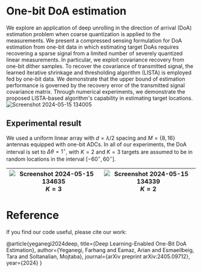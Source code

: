 # One-bit DoA estimation

 We explore an application of deep unrolling in the direction of arrival (DoA) estimation problem when  coarse quantization is applied to the measurements.
We present a  compressed sensing formulation  for DoA estimation from one-bit data in which estimating  target DoAs  requires recovering  a sparse signal from a limited number of severely quantized linear measurements. In particular, we exploit covariance recovery from one-bit dither samples. To recover the covariance of transmitted signal, the learned iterative shrinkage and thresholding algorithm (LISTA) is employed fed by one-bit data. We  demonstrate that the upper bound of estimation performance is governed by the recovery error of the transmitted signal covariance matrix.
Through numerical experiments, we demonstrate the proposed LISTA-based algorithm's capability in estimating target locations.
![Screenshot 2024-05-15 134005](https://github.com/TaraEsmaeilbeig/one_bit_DoA_estimation/assets/154453606/e201d42a-e8f1-47c6-8bfc-0f40263caba9)

## Experimental result

We used a uniform linear array with $d=\lambda/2$ spacing and $M=\{8,16\}$ antennas equipped with one-bit ADCs. In all of our experiments, the DoA interval is set to $\Delta \theta=1^{\circ}$, with $K=2$ and $K=3$ targets are assumed to be in random locations in the interval $[-60^{\circ},60^{\circ}]$. 




|![Screenshot 2024-05-15 134635](https://github.com/TaraEsmaeilbeig/one_bit_DoA_estimation/assets/154453606/65879b8c-b2c3-45af-9e95-e6a6e52d7fde)<br>$K=3$|![Screenshot 2024-05-15 134339](https://github.com/TaraEsmaeilbeig/one_bit_DoA_estimation/assets/154453606/82157b81-582c-42a5-ab27-c7d1b012798b)<br>$K=2$|
|:-:|:-:|

# Reference
If you find  our code useful, please cite our work: 

@article{yeganegi2024deep,
  title={Deep Learning-Enabled One-Bit DoA Estimation},
  author={Yeganegi, Farhang and Eamaz, Arian and Esmaeilbeig, Tara and Soltanalian, Mojtaba},
  journal={arXiv preprint arXiv:2405.09712},
  year={2024}
}

